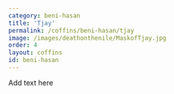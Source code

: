 ```yaml
---
category: beni-hasan
title: 'Tjay'
permalink: /coffins/beni-hasan/tjay
image: /images/deathonthenile/MaskofTjay.jpg
order: 4
layout: coffins
id: beni-hasan
---
```


Add text here
